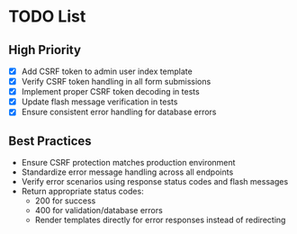 # TODO List
## High Priority
- [x] Add CSRF token to admin user index template
- [x] Verify CSRF token handling in all form submissions
- [x] Implement proper CSRF token decoding in tests
- [x] Update flash message verification in tests
- [x] Ensure consistent error handling for database errors

## Best Practices
- Ensure CSRF protection matches production environment
- Standardize error message handling across all endpoints
- Verify error scenarios using response status codes and flash messages
- Return appropriate status codes:
  - 200 for success
  - 400 for validation/database errors
  - Render templates directly for error responses instead of redirecting

